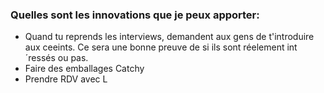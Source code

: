 ### Quelles sont les innovations que je peux apporter:

- Quand tu reprends les interviews, demandent aux gens de t'introduire aux ceeints. Ce sera une bonne preuve de si ils sont réelement int´ressés ou pas. 
- Faire des emballages Catchy
- Prendre RDV avec L
